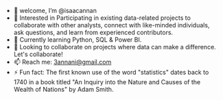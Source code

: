 - 👋 welcome, I’m @isaacannan
- 👀 Interested in Participating in existing data-related projects to collaborate with other analysts, connect with like-minded individuals, ask questions, and learn from experienced contributors.
- 🌱 Currently learning Python, SQL & Power BI.
- 💞️ Looking to collaborate on projects where data can make a difference. Let's collaborate!
- 📫 Reach me: 3annani@gmail.com
- ⚡ Fun fact: The first known use of the word "statistics" dates back to 1740 in a book titled "An Inquiry into the Nature and Causes of the Wealth of Nations" by Adam Smith.

<!---
isaacannan/isaacannan is a ✨ special ✨ repository because its `README.md` (this file) appears on your GitHub profile.
You can click the Preview link to take a look at your changes.
--->

